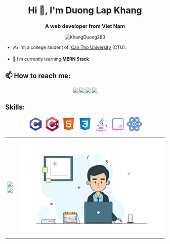 <h1 align="center">Hi 👋, I'm Duong Lap Khang</h1>
<h3 align="center">A web developer from Viet Nam </h3>
<p align="center"> <img src="https://komarev.com/ghpvc/?username=KhangDuong283" alt="KhangDuong283" /> </p>

- ✍ I'm a college student of: [Can Tho University](https://www.ctu.edu.vn/) (CTU).

- 🌱 I’m currently learning **MERN Stack.**


## 📫 How to reach me:

<p align="center">
  
  <a href="https://www.facebook.com/khangduong.2803" alt="Facebook">
    <img src="https://img.icons8.com/fluent/48/000000/facebook-new.png" target="_blank" />
  </a> 
  <a href="https://www.linkedin.com/in/khangduong283/" target="_blank">
    <img src="https://img.icons8.com/fluent/48/000000/linkedin.png"/>
  </a>
  <a href="https://github.com/KhangDuong283" alt="Github">
    <img src="https://img.icons8.com/fluent/48/000000/github.png"/>
  </a> 
  <a href="mailto:Khangss2803@gmail.com" alt="Email">
    <img src="https://img.icons8.com/fluent/48/000000/mailing.png"/>
  </a>
</p>



## Skills:
<p align="center">
  <img src="icons+gif/C_icon.png" alt="opencv" width="48" height="48"/>
  <img src="icons+gif/C++_icon.png" alt="opencv" width="48" height="48"/>
  <img src="icons+gif/icons8-html-5-48.png" alt="opencv" width="48" height="48"/>
  <img src="icons+gif/icons8-css3-48.png" alt="opencv" width="48" height="48"/>
  <img src="icons+gif/icons8-java-48.png" alt="opencv" width="48" height="48"/>
  <img src="icons+gif/icons8-javascript-48.png" alt="opencv" width="48" height="48"/>
  <img src="icons+gif/icons8-react-48.png" alt="opencv" width="48" height="48"/>
</p>

<table style="width:100%;">
  <tr>
    <td>
      <img src="https://github-readme-stats.vercel.app/api/top-langs/?username=KhangDuong283&layout=compact&theme=tokyonight&langs_count=6" height="150">
      <img src="https://github-readme-stats.vercel.app/api?username=KhangDuong283&show_icons=true&theme=tokyonight&include_all_commits=true&count_private=true" height="150">
    </td>
    <td>
      <p align="center"> 
        <img src="icons+gif/sales-manager-openings.gif" alt="dev" width="100%"/>
      </p>
    </td>
  </tr>
</table>


